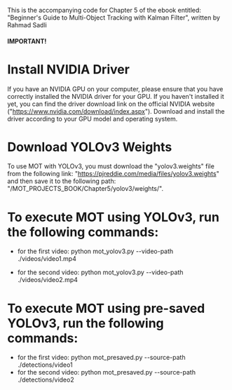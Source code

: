 
This is the accompanying code for Chapter 5 of the ebook entitled:
"Beginner's Guide to Multi-Object Tracking with Kalman Filter", written by Rahmad Sadli


#### IMPORTANT! ####
# Install NVIDIA Driver
If you have an NVIDIA GPU on your computer, please ensure that you have correctly installed the NVIDIA driver for your GPU. If you haven't installed it yet, you can find the driver download link on the official NVIDIA website ("https://www.nvidia.com/download/index.aspx").  Download and install the driver according to your GPU model and operating system. 

# Download YOLOv3 Weights
To use MOT with YOLOv3, you must download the "yolov3.weights" file from the following link: "https://pjreddie.com/media/files/yolov3.weights" and then save it to the following path: "/MOT_PROJECTS_BOOK/Chapter5/yolov3/weights/".



# To execute MOT using YOLOv3, run the following commands:

- for the first video:
        python mot_yolov3.py --video-path ./videos/video1.mp4

- for the second video:
        python mot_yolov3.py --video-path ./videos/video2.mp4


# To execute MOT using pre-saved YOLOv3, run the following commands:
- for the first video:
        python mot_presaved.py --source-path ./detections/video1
- for the second video:
        python mot_presaved.py --source-path ./detections/video2

